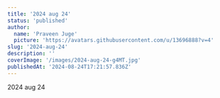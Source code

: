 ```yaml
---
title: '2024 aug 24'
status: 'published'
author:
  name: 'Praveen Juge'
  picture: 'https://avatars.githubusercontent.com/u/13696888?v=4'
slug: '2024-aug-24'
description: ''
coverImage: '/images/2024-aug-24-g4MT.jpg'
publishedAt: '2024-08-24T17:21:57.836Z'
---
```


2024 aug 24